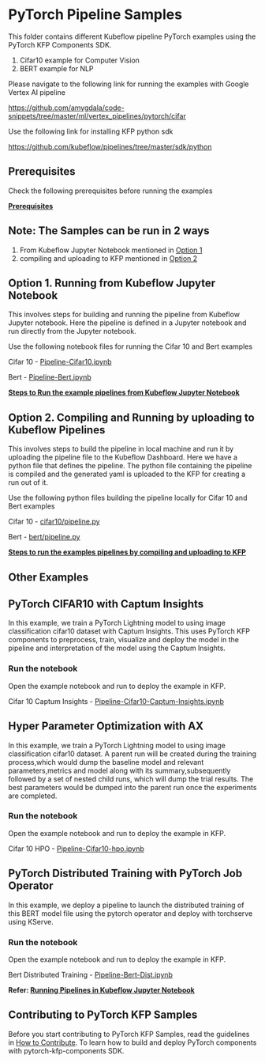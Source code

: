 # PyTorch Pipeline Samples

This folder contains different Kubeflow pipeline PyTorch examples using the PyTorch KFP Components SDK.

1. Cifar10 example for Computer Vision
2. BERT example for NLP

Please navigate to the following link for running the examples with Google Vertex AI pipeline

https://github.com/amygdala/code-snippets/tree/master/ml/vertex_pipelines/pytorch/cifar

Use the following link for installing KFP python sdk

https://github.com/kubeflow/pipelines/tree/master/sdk/python

## Prerequisites

Check the following prerequisites before running the examples

**[Prerequisites](prerequisites.md)**


## Note: The Samples can be run in 2 ways

1. From Kubeflow Jupyter Notebook mentioned in [Option 1](##-Option-1.-Running-from-Kubeflow-Jupyter-Notebook)
2. compiling and uploading to KFP mentioned in [Option 2](##-Option-2.-Compiling-and-Running-by-uploading-to-Kubeflow-Pipelines)

## Option 1. Running from Kubeflow Jupyter Notebook

This involves steps for building and running the pipeline from Kubeflow Jupyter notebook.
Here the pipeline is defined in a Jupyter notebook and run directly from the Jupyter notebook.

Use the following notebook files for running the Cifar 10 and Bert examples

Cifar 10 - [Pipeline-Cifar10.ipynb](Pipeline-Cifar10.ipynb)

Bert - [Pipeline-Bert.ipynb](Pipeline-Bert.ipynb)

**[Steps to Run the example pipelines from Kubeflow Jupyter Notebook](cluster_build.md)**

## Option 2. Compiling and Running by uploading to Kubeflow Pipelines

This involves steps to build the pipeline in local machine and run it by uploading the
pipeline file to the Kubeflow Dashboard. Here we have a python file that defines the pipeline. The python file containing the pipeline is compiled and the generated yaml is uploaded to the KFP for creating a run out of it.

Use the following python files building the pipeline locally for Cifar 10 and Bert examples

Cifar 10 - [cifar10/pipeline.py](cifar10/pipeline.py)

Bert - [bert/pipeline.py](bert/pipeline.py)

**[Steps to run the examples pipelines by compiling and uploading to KFP](local_build.md)**

## Other Examples

## PyTorch CIFAR10 with Captum Insights

In this example, we train a PyTorch Lightning model to using image classification cifar10 dataset with Captum Insights. This uses PyTorch KFP components to preprocess, train, visualize and deploy the model in the pipeline
and interpretation of the model using the Captum Insights.

### Run the notebook

Open the example notebook and run to deploy the example in KFP.

Cifar 10 Captum Insights - [Pipeline-Cifar10-Captum-Insights.ipynb](Pipeline-Cifar10-Captum-Insights.ipynb)

## Hyper Parameter Optimization with AX

In this example, we train a PyTorch Lightning model to using image classification cifar10 dataset. A parent run will be created during the training process,which would dump the baseline model and relevant parameters,metrics and model along with its summary,subsequently followed by a set of nested child runs, which will dump the trial results. The best parameters would be dumped into the parent run once the experiments are completed.

### Run the notebook

Open the example notebook and run to deploy the example in KFP.

Cifar 10 HPO - [Pipeline-Cifar10-hpo.ipynb](Pipeline-Cifar10-hpo.ipynb)

## PyTorch Distributed Training with PyTorch Job Operator

In this example, we deploy a pipeline to launch the distributed training of this BERT model file using the pytorch operator and deploy with torchserve using KServe.

### Run the notebook

Open the example notebook and run to deploy the example in KFP.

Bert Distributed Training - [Pipeline-Bert-Dist.ipynb](Pipeline-Bert-Dist.ipynb)

**Refer: [Running Pipelines in Kubeflow Jupyter Notebook](cluster_build.md)**

## Contributing to PyTorch KFP Samples

Before you start contributing to PyTorch KFP Samples, read the guidelines in [How to Contribute](contributing.md). To learn how to build and deploy PyTorch components with pytorch-kfp-components SDK.
